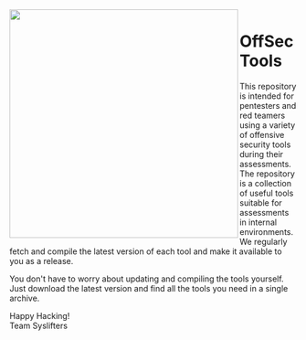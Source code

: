 <img align="left" width="400px" src="https://docs.syslifters.com/images/Logo.svg">

# OffSec Tools
This repository is intended for pentesters and red teamers using a variety of offensive security tools during their assessments. The repository is a collection of useful tools suitable for assessments in internal environments. We regularly fetch and compile the latest version of each tool and make it available to you as a release.

You don't have to worry about updating and compiling the tools yourself. Just download the latest version and find all the tools you need in a single archive.

Happy Hacking!  
Team Syslifters
